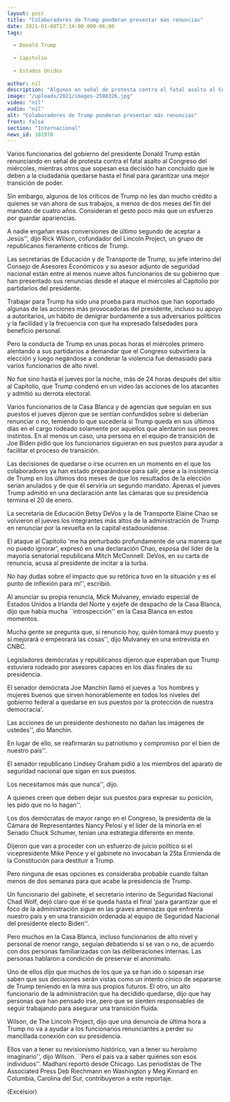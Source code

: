 ```yaml
---
layout: post
title: "Colaboradores de Trump ponderan presentar más renuncias"
date: 2021-01-08T17:14:00.000-06:00
tags:
  
  - Donald Trump
  
  - Capitolio
  
  - Estados Unidos
  
author: nil
description: "Algunos en señal de protesta contra el fatal asalto al Congreso del miércoles; otros piensan que le deben a la ciudadanía quedarse hasta el final"
image: "/uploads/2021/images-2508326.jpg"
video: "nil"
audio: "nil"
alt: "Colaboradores de Trump ponderan presentar más renuncias"
front: false
section: "Internacional"
news_id: 181970
---
```


Varios funcionarios del gobierno del presidente Donald Trump están renunciando en señal de protesta contra el fatal asalto al Congreso del miércoles, mientras otros que sopesan esa decisión han concluido que le deben a la ciudadanía quedarse hasta el final para garantizar una mejor transición de poder.

Sin embargo, algunos de los críticos de Trump no les dan mucho crédito a quienes se van ahora de sus trabajos, a menos de dos meses del fin del mandato de cuatro años. Consideran el gesto poco más que un esfuerzo por guardar apariencias.

A nadie engañan esas conversiones de último segundo de aceptar a Jesús'', dijo Rick Wilson, cofundador del Lincoln Project, un grupo de republicanos fieramente críticos de Trump.

Las secretarias de Educación y de Transporte de Trump, su jefe interino del Consejo de Asesores Económicos y su asesor adjunto de seguridad nacional están entre al menos nueve altos funcionarios de su gobierno que han presentado sus renuncias desde el ataque el miércoles al Capitolio por partidarios del presidente.

Trabajar para Trump ha sido una prueba para muchos que han soportado algunas de las acciones más provocadoras del presidente, incluso su apoyo a autoritarios, un hábito de denigrar burdamente a sus adversarios políticos y la facilidad y la frecuencia con que ha expresado falsedades para beneficio personal.

Pero la conducta de Trump en unas pocas horas el miércoles primero alentando a sus partidarios a demandar que el Congreso subvirtiera la elección y luego negándose a condenar la violencia fue demasiado para varios funcionarios de alto nivel.

No fue sino hasta el jueves por la noche, más de 24 horas después del sitio al Capitolio, que Trump condenó en un video las acciones de los atacantes y admitió su derrota electoral.

Varios funcionarios de la Casa Blanca y de agencias que seguían en sus puestos el jueves dijeron que se sentían confundidos sobre si deberían renunciar o no, temiendo lo que sucedería si Trump queda en sus últimos días en el cargo rodeado solamente por aquellos que alentaron sus peores instintos. En al menos un caso, una persona en el equipo de transición de Joe Biden pidió que los funcionarios siguieran en sus puestos para ayudar a facilitar el proceso de transición.

Las decisiones de quedarse o irse ocurren en un momento en el que los colaboradores ya han estado preparándose para salir, pese a la insistencia de Trump en los últimos dos meses de que los resultados de la elección serían anulados y de que él serviría un segundo mandato. Apenas el jueves Trump admitió en una declaración ante las cámaras que su presidencia termina el 20 de enero.

La secretaria de Educación Betsy DeVos y la de Transporte Elaine Chao se volvieron el jueves los integrantes más altos de la administración de Trump en renunciar por la revuelta en la capital estadounidense.

El ataque al Capitolio 'me ha perturbado profundamente de una manera que no puedo ignorar', expresó en una declaración Chao, esposa del líder de la mayoría senatorial republicana Mitch McConnell.
DeVos, en su carta de renuncia, acusa al presidente de incitar a la turba.

No hay dudas sobre el impacto que su retórica tuvo en la situación y es el punto de inflexión para mí'', escribió.

Al anunciar su propia renuncia, Mick Mulvaney, enviado especial de Estados Unidos a Irlanda del Norte y exjefe de despacho de la Casa Blanca, dijo que había mucha ``introspección'' en la Casa Blanca en estos momentos.

Mucha gente se pregunta que, si renuncio hoy, quién tomará muy puesto y si mejorará o empeorará las cosas'', dijo Mulvaney en una entrevista en CNBC.

Legisladores demócratas y republicanos dijeron que esperaban que Trump estuviera rodeado por asesores capaces en los días finales de su presidencia.

El senador demócrata Joe Manchin llamó el jueves a 'los hombres y mujeres buenos que sirven honorablemente en todos los niveles del gobierno federal a quedarse en sus puestos por la protección de nuestra democracia'.

Las acciones de un presidente deshonesto no dañan las imágenes de ustedes'', dio Manchin.

En lugar de ello, se reafirmarán su patriotismo y compromiso por el bien de nuestro país''.

El senador republicano Lindsey Graham pidió a los miembros del aparato de seguridad nacional que sigan en sus puestos.

Los necesitamos más que nunca'', dijo.

A quienes creen que deben dejar sus puestos para expresar su posición, les pido que no lo hagan''.

Los dos demócratas de mayor rango en el Congreso, la presidenta de la Cámara de Representantes Nancy Pelosi y el líder de la minoría en el Senado Chuck Schumer, tenían una estrategia diferente en mente.

Dijeron que van a proceder con un esfuerzo de juicio político si el vicepresidente Mike Pence y el gabinete no invocaban la 25ta Enmienda de la Constitución para destituir a Trump.

Pero ninguna de esas opciones es consideraba probable cuando faltan menos de dos semanas para que acabe la presidencia de Trump.

Un funcionario del gabinete, el secretario interino de Seguridad Nacional Chad Wolf, dejó claro que él se queda hasta el final 'para garantizar que el foco de la administración sigue en las graves amenazas que enfrenta nuestro país y en una transición ordenada al equipo de Seguridad Nacional del presidente electo Biden''.

Pero muchos en la Casa Blanca, incluso funcionarios de alto nivel y personal de menor rango, seguían debatiendo si se van o no, de acuerdo con dos personas familiarizadas con las deliberaciones internas. Las personas hablaron a condición de preservar el anonimato.

Uno de ellos dijo que muchos de los que ya se han ido o sopesan irse saben que sus decisiones serán vistas como un intento cínico de separarse de Trump teniendo en la mira sus propios futuros. El otro, un alto funcionario de la administración que ha decidido quedarse, dijo que hay personas que han pensado irse, pero que se sienten responsables de seguir trabajando para asegurar una transición fluida.

Wilson, de The Lincoln Project, dijo que una denuncia de última hora a Trump no va a ayudar a los funcionarios renunciantes a perder su mancillada conexión con su presidencia.

Ellos van a tener su revisionismo histórico, van a tener su heroísmo imaginario'', dijo Wilson. ``Pero el país va a saber quiénes son esos individuos''.
Madhani reportó desde Chicago. Las periodistas de The Associated Press Deb Riechmann en Washington y Meg Kinnard en Columbia, Carolina del Sur, contribuyeron a este reportaje.

(Excélsior)